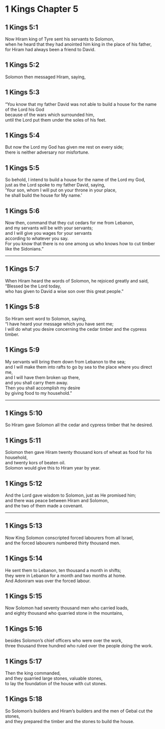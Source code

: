 # 1 Kings Chapter 5

## 1 Kings 5:1

Now Hiram king of Tyre sent his servants to Solomon,  
when he heard that they had anointed him king in the place of his father,  
for Hiram had always been a friend to David.

## 1 Kings 5:2

Solomon then messaged Hiram, saying,

## 1 Kings 5:3

“You know that my father David was not able to build a house for the name of the Lord his God  
because of the wars which surrounded him,  
until the Lord put them under the soles of his feet.

## 1 Kings 5:4

But now the Lord my God has given me rest on every side;  
there is neither adversary nor misfortune.

## 1 Kings 5:5

So behold, I intend to build a house for the name of the Lord my God,  
just as the Lord spoke to my father David, saying,  
‘Your son, whom I will put on your throne in your place,  
he shall build the house for My name.’

## 1 Kings 5:6

Now then, command that they cut cedars for me from Lebanon,  
and my servants will be with your servants;  
and I will give you wages for your servants  
according to whatever you say.  
For you know that there is no one among us who knows how to cut timber like the Sidonians.”

---

## 1 Kings 5:7

When Hiram heard the words of Solomon, he rejoiced greatly and said,  
“Blessed be the Lord today,  
who has given to David a wise son over this great people.”

## 1 Kings 5:8

So Hiram sent word to Solomon, saying,  
“I have heard your message which you have sent me;  
I will do what you desire concerning the cedar timber and the cypress timber.

## 1 Kings 5:9

My servants will bring them down from Lebanon to the sea;  
and I will make them into rafts to go by sea to the place where you direct me,  
and I will have them broken up there,  
and you shall carry them away.  
Then you shall accomplish my desire  
by giving food to my household.”

---

## 1 Kings 5:10

So Hiram gave Solomon all the cedar and cypress timber that he desired.

## 1 Kings 5:11

Solomon then gave Hiram twenty thousand kors of wheat as food for his household,  
and twenty kors of beaten oil.  
Solomon would give this to Hiram year by year.

## 1 Kings 5:12

And the Lord gave wisdom to Solomon, just as He promised him;  
and there was peace between Hiram and Solomon,  
and the two of them made a covenant.

---

## 1 Kings 5:13

Now King Solomon conscripted forced labourers from all Israel,  
and the forced labourers numbered thirty thousand men.

## 1 Kings 5:14

He sent them to Lebanon, ten thousand a month in shifts;  
they were in Lebanon for a month and two months at home.  
And Adoniram was over the forced labour.

## 1 Kings 5:15

Now Solomon had seventy thousand men who carried loads,  
and eighty thousand who quarried stone in the mountains,

## 1 Kings 5:16

besides Solomon’s chief officers who were over the work,  
three thousand three hundred who ruled over the people doing the work.

## 1 Kings 5:17

Then the king commanded,  
and they quarried large stones, valuable stones,  
to lay the foundation of the house with cut stones.

## 1 Kings 5:18

So Solomon’s builders and Hiram’s builders and the men of Gebal cut the stones,  
and they prepared the timber and the stones to build the house.
